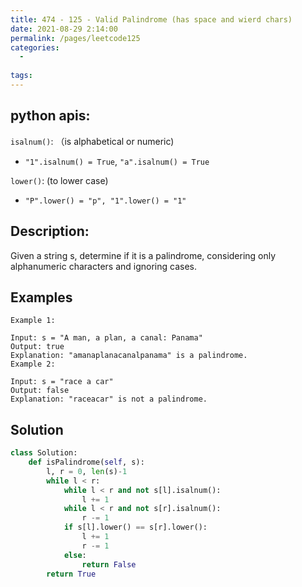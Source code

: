 ```yaml
---
title: 474 - 125 - Valid Palindrome (has space and wierd chars)
date: 2021-08-29 2:14:00
permalink: /pages/leetcode125
categories:
  - 
  
tags:
---
```

## python apis: 
`isalnum()`:  （is alphabetical or numeric)
- `"1".isalnum() = True`, `"a".isalnum() = True`

`lower()`: (to lower case)
- `"P".lower() = "p", "1".lower() = "1"`

## Description:
Given a string s, determine if it is a palindrome, considering only alphanumeric characters and ignoring cases.

 
## Examples
```
Example 1:

Input: s = "A man, a plan, a canal: Panama"
Output: true
Explanation: "amanaplanacanalpanama" is a palindrome.
Example 2:

Input: s = "race a car"
Output: false
Explanation: "raceacar" is not a palindrome.

```
## Solution
```python
class Solution:
    def isPalindrome(self, s):
        l, r = 0, len(s)-1
        while l < r:
            while l < r and not s[l].isalnum():
                l += 1
            while l < r and not s[r].isalnum():
                r -= 1
            if s[l].lower() == s[r].lower():
                l += 1
                r -= 1
            else:
                return False
        return True
```
